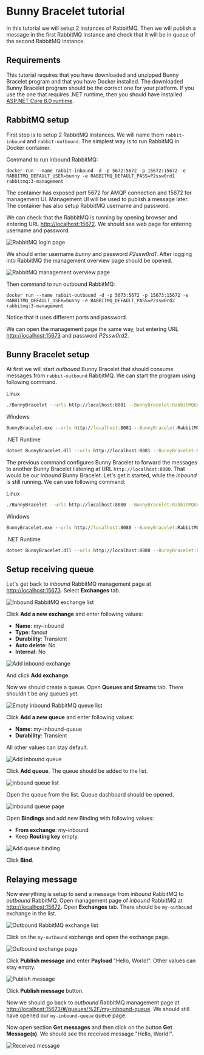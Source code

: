 # Bunny Bracelet tutorial

In this tutorial we will setup 2 instances of RabbitMQ. Then we will publish a message in the first RabbitMQ instance and check that it will be in queue of the second RabbitMQ instance.

## Requirements

This tutorial requires that you have downloaded and unzipped Bunny Bracelet program and that you have Docker installed. The downloaded Bunny Bracelet program should be the correct one for your platform. If you use the one that requires .NET runtime, then you should have installed [ASP.NET Core 8.0 runtime](https://dotnet.microsoft.com/en-us/download/dotnet/8.0).

## RabbitMQ setup

First step is to setup 2 RabbitMQ instances. We will name them `rabbit-inbound` and `rabbit-outbound`. The simplest way is to run RabbitMQ in Docker container.

Command to run inbound RabbitMQ:

```
docker run --name rabbit-inbound -d -p 5672:5672 -p 15672:15672 -e RABBITMQ_DEFAULT_USER=bunny -e RABBITMQ_DEFAULT_PASS=P2ssw0rd1 rabbitmq:3-management
```

The container has exposed port 5672 for AMQP connection and 15672 for management UI. Management UI will be used to publish a message later. The container has also setup RabbitMQ username and password.

We can check that the RabbitMQ is running by opening browser and entering URL [http://localhost:15672](http://localhost:15672). We should see web page for entering username and password.

![RabbitMQ login page](images/tutorial/RabbitMQ-Login.png)

We should enter username _bunny_ and password _P2ssw0rd1_. After logging into RabbitMQ the management overview page should be opened.

![RabbitMQ management overview page](images/tutorial/RabbitMQ-Overview.png)

Then command to run outbound RabbitMQ:

```
docker run --name rabbit-outbound -d -p 5673:5672 -p 15673:15672 -e RABBITMQ_DEFAULT_USER=bunny -e RABBITMQ_DEFAULT_PASS=P2ssw0rd2 rabbitmq:3-management
```

Notice that it uses different ports and password.

We can open the management page the same way, but entering URL [http://localhost:15673](http://localhost:15673) and password _P2ssw0rd2_.

## Bunny Bracelet setup

At first we will start _outbound_ Bunny Bracelet that should consume messages from `rabbit-outbound` RabbitMQ. We can start the program using following command.

Linux
```bash
./BunnyBracelet --urls http://localhost:8081 --BunnyBracelet:RabbitMQUri amqp://bunny:P2ssw0rd1@localhost:5672 --BunnyBracelet:OutboundExchange:Name my-outbound --BunnyBracelet:Endpoints:0:Uri http://localhost:8080
```

Windows
```cmd
BunnyBracelet.exe --urls http://localhost:8081 --BunnyBracelet:RabbitMQUri amqp://bunny:P2ssw0rd1@localhost:5672 --BunnyBracelet:OutboundExchange:Name my-outbound --BunnyBracelet:Endpoints:0:Uri http://localhost:8080
```

.NET Runtime
```bash
dotnet BunnyBracelet.dll --urls http://localhost:8081 --BunnyBracelet:RabbitMQUri amqp://bunny:P2ssw0rd1@localhost:5672 --BunnyBracelet:OutboundExchange:Name my-outbound --BunnyBracelet:Endpoints:0:Uri http://localhost:8080
```

The previous command configures Bunny Bracelet to forward the messages to another Bunny Bracelet listening at URL `http://localhost:8080`. That would be our _inbound_ Bunny Bracelet. Let's get it started, while the _inbound_ is still running. We can use following command:

Linux
```bash
./BunnyBracelet --urls http://localhost:8080 --BunnyBracelet:RabbitMQUri amqp://bunny:P2ssw0rd2@localhost:5673 --BunnyBracelet:InboundExchange:Name my-inbound
```

Windows
```cmd
BunnyBracelet.exe --urls http://localhost:8080 --BunnyBracelet:RabbitMQUri amqp://bunny:P2ssw0rd2@localhost:5673 --BunnyBracelet:InboundExchange:Name my-inbound
```

.NET Runtime
```bash
dotnet BunnyBracelet.dll --urls http://localhost:8080 --BunnyBracelet:RabbitMQUri amqp://bunny:P2ssw0rd2@localhost:5673 --BunnyBracelet:InboundExchange:Name my-inbound
```

## Setup receiving queue

Let's get back to _inbound_ RabbitMQ management page at [http://localhost:15673](http://localhost:15673). Select **Exchanges** tab.

![Inbound RabbitMQ exchange list](images/tutorial/Inbound-Exchange-list.png)

Click **Add a new exchange** and enter following values:

- **Name**: my-inbound
- **Type**: fanout
- **Durability**: Transient
- **Auto delete**: No
- **Internal**: No

![Add inbound exchange](images/tutorial/Add-Inbound-Exchange.png)

And click **Add exchange**.

Now we should create a queue. Open **Queues and Streams** tab. There shouldn't be any queues yet.

![Empty inbound RabbitMQ queue list](images/tutorial/Empty-Inbound-Queue-list.png)

Click **Add a new queue** and enter following values:

- **Name**: my-inbound-queue
- **Durability**: Transient

All other values can stay default.

![Add inbound queue](images/tutorial/Add-Inbound-Queue.png)

Click **Add queue**. The queue should be added to the list.

![Inbound queue list](images/tutorial/Inbound-Queue-list.png)

Open the queue from the list. Queue dashboard should be opened.

![Inbound queue page](images/tutorial/Inbound-Queue-page.png)

Open **Bindings** and add new Binding with following values:

- **From exchange**: my-inbound
- Keep **Routing key** empty.

![Add queue binding](images/tutorial/Add-Queue-binding.png)

Click **Bind**.

## Relaying message

Now everything is setup to send a message from _inbound_ RabbitMQ to _outbound_ RabbitMQ. Open management page of _inbound_ RabbitMQ at [http://localhost:15672](http://localhost:15672). Open **Exchanges** tab. There should be `my-outbound` exchange in the list.

![Outbound RabbitMQ exchange list](images/tutorial/Outbound-Exchange-list.png)

Click on the `my-outbound` exchange and open the exchange page.

![Outbound exchange page](images/tutorial/Outbound-Exchange-page.png)

Click **Publish message** and enter **Payload** "Hello, World!". Other values can stay empty.

![Publish message](images/tutorial/Publish-message.png)

Click **Publish message** button.

Now we should go back to _outbound_ RabbitMQ management page at [http://localhost:15673/#/queues/%2F/my-inbound-queue](http://localhost:15673/#/queues/%2F/my-inbound-queue). We should still have opened our `my-inbound-queue` queue page.

Now open section **Get messages** and then click on the button **Get Message(s)**. We should see the received message "Hello, World!".

![Received message](images/tutorial/Received-message.png)
